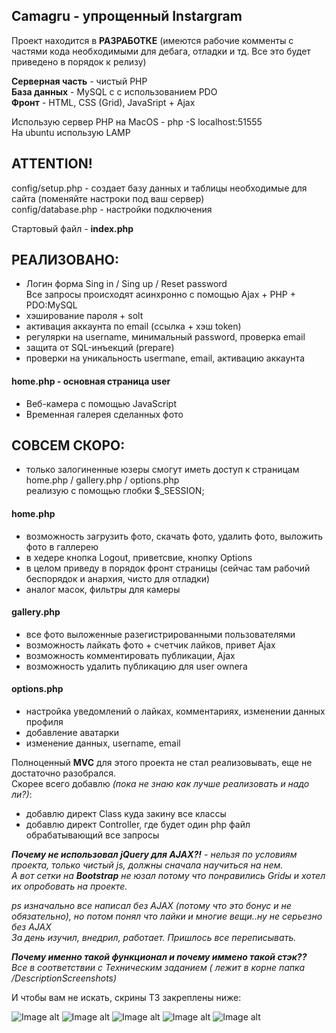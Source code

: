 ## Camagru - упрощенный Instargram <br>

Проект находится в <b>РАЗРАБОТКЕ</b>
(имеются рабочие комменты с частями кода необходимыми для дебага, отладки и тд. Все это будет приведено в порядок к релизу)

<b>Серверная часть</b> - чистый PHP <br>
<b>База данных</b> - MySQL c с использованием PDO <br>
<b>Фронт</b> - HTML, CSS (Grid), JavaSript + Ajax <br>


Использую сервер PHP на MacOS - php -S localhost:51555 <br>
На ubuntu использую LAMP 

## ATTENTION! <br>
config/setup.php - создает базу данных и таблицы необходимые для сайта (поменяйте настроки под ваш сервер) <br>
config/database.php - настройки подключения

Стартовый файл - <b>index.php</b>


## РЕАЛИЗОВАНО:<br>
- Логин форма Sing in / Sing up / Reset password<br>
Все запросы происходят асинхронно с помощью Ajax + PHP + PDO:MySQL<br>
- хэширование пароля + solt<br>
- активация аккаунта по email (ссылка + хэш token)<br>
- регулярки на username, минимальный password, проверка email<br>
- защита от SQL-инъекций (prepare)<br>
- проверки на уникальность usermane, email, активацию аккаунта<br>

#### home.php - основная страница user<br>
- Веб-камера с помощью JavaScript<br>
- Временная галерея сделанных фото<br>


## СОВСЕМ СКОРО:<br>
- только залогиненные юзеры смогут иметь доступ к страницам home.php / gallery.php / options.php<br>
реализую с помощью глобки $_SESSION;<br>

#### home.php<br>
- возможность загрузить фото, скачать фото, удалить фото, выложить фото в галлерею<br>
- в хедере кнопка Logout, приветсвие, кнопку Options<br>
- в целом приведу в порядок фронт страницы (сейчас там рабочий беспорядок и анархия, чисто для отладки)<br>
- аналог масок, фильтры для камеры<br>

#### gallery.php<br>
- все фото выложенные разегистрированными пользователями<br>
- возможность лайкать фото + счетчик лайков, привет Ajax<br>
- возможность комментировать публикации, Ajax<br>
- возможность удалить публикацию для user ownera<br>

#### options.php<br>
- настройка уведомлений о лайках, комментариях, изменении данных профиля<br>
- добавление аватарки<br>
- изменение данных, username, email<br>

Полноценный <b>MVC</b> для этого проекта не стал реализовывать, еще не достаточно разобрался.<br>
Скорее всего добавлю <em>(пока не знаю как лучше реализовать и надо ли?)</em>:<br>
- добавлю директ Class куда закину все классы<br>
- добавлю директ Controller, где будет один php файл обрабатывающий все запросы<br>

<b><em>Почему не использовал jQuery для AJAX?!</b> - нельзя по условиям проекта, только чистый js, должны сначала научиться на нем.<br>
  А вот сетки на <b>Bootstrap</b> не юзал потому что понравились Gridы и хотел их опробовать на проекте.<br>

ps изначально все написал без AJAX (потому что это бонус и не обязательно), но потом понял что лайки и многие вещи..ну не серьезно без AJAX<br>
За день изучил, внедрил, работает. Пришлось все переписывать.<br>

<b>Почему именно такой функционал и почему иммено такой стэк??</b><br>
Все в соответствии с Техническим заданием ( лежит в корне папка /DescriptionScreenshots)</em><br>

И чтобы вам не искать, скрины ТЗ закреплены ниже:

![Image alt](https://github.com/mtytos/CAMAGRU-INSTAGRAM/raw/master/DescriptionScreenshots/MandatoryPart1.png)
![Image alt](https://github.com/mtytos/CAMAGRU-INSTAGRAM/raw/master/DescriptionScreenshots/MandatoryPart2_3.png)
![Image alt](https://github.com/mtytos/CAMAGRU-INSTAGRAM/raw/master/DescriptionScreenshots/MandatoryPart4.png)
![Image alt](https://github.com/mtytos/CAMAGRU-INSTAGRAM/raw/master/DescriptionScreenshots/MandatoryPart5.png)
![Image alt](https://github.com/mtytos/CAMAGRU-INSTAGRAM/raw/master/DescriptionScreenshots/BonusPart.png)








